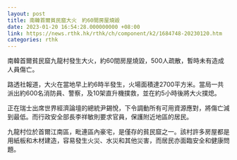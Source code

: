 ```yaml
---
layout: post
title: 南韓首爾貧民窟大火　約60間房屋燒毀
date: 2023-01-20 16:54:28.000000000 +08:00
link: https://news.rthk.hk/rthk/ch/component/k2/1684748-20230120.htm
categories: rthk
---
```


南韓首爾貧民窟九龍村發生大火，約60間房屋燒毀，500人疏散，暫時未有造成人員傷亡。

路透社報道，大火在當地早上約6時半發生，火場面積達2700平方米。當局一共派出約600名消防員、警察，及10架直升機撲救，並在約5小時後將大火撲熄。

正在瑞士出席世界經濟論壇的總統尹錫悅，下令調動所有可用資源應對，將傷亡減到最低。而行政安全部長李祥敏則要求官員，保護附近地區的居民。

九龍村位於首爾江南區，毗連區內豪宅，是僅存的貧民窟之一。該村許多房屋都是用紙板和木材建造，容易發生火災、水災和其他災害，而居民亦面臨安全和健康問題。
